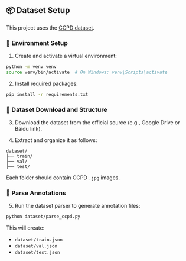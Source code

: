 ## 📦 Dataset Setup

This project uses the [CCPD dataset](https://github.com/detectRecog/CCPD).

### 🔧 Environment Setup

1. Create and activate a virtual environment:

```bash
python -m venv venv
source venv/bin/activate  # On Windows: venv\Scripts\activate
```

2. Install required packages:

```bash
pip install -r requirements.txt
```

### 📂 Dataset Download and Structure

3. Download the dataset from the official source (e.g., Google Drive or Baidu link).

4. Extract and organize it as follows:

```
dataset/
├── train/
├── val/
├── test/
```

Each folder should contain CCPD `.jpg` images.

### 📝 Parse Annotations

5. Run the dataset parser to generate annotation files:

```bash
python dataset/parse_ccpd.py
```

This will create:
- `dataset/train.json`
- `dataset/val.json`
- `dataset/test.json`

